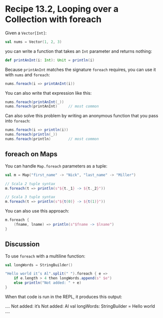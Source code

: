 # Recipe 13.2, Looping over a Collection with foreach

Given a `Vector[Int]`:

```scala
val nums = Vector(1, 2, 3)
```

you can write a function that takes an `Int` parameter and returns nothing:

```scala
def printAnInt(i: Int): Unit = println(i)
```

Because `printAnInt` matches the signature `foreach` requires, you can use it with `nums` and `foreach`:

```scala
nums.foreach(i => printAnInt(i))
```

You can also write that expression like this:

```scala
nums.foreach(printAnInt(_))
nums.foreach(printAnInt)     // most common
```

Can also solve this problem by writing an anonymous function that you pass into `foreach`:

```scala
nums.foreach(i => println(i))
nums.foreach(println(_))
nums.foreach(println)        // most common
```


## foreach on Maps

You can handle `Map.foreach` parameters as a tuple:

```scala
val m = Map("first_name" -> "Nick", "last_name" -> "Miller")

// Scala 2 tuple syntax
m.foreach(t => println(s"${t._1} -> ${t._2}"))

// Scala 3 tuple syntax
m.foreach(t => println(s"${t(0)} -> ${t(1)}"))
```

You can also use this approach:

```scala
m.foreach {
    (fname, lname) => println(s"$fname -> $lname")
}
```


## Discussion

To use `foreach` with a multiline function:

```scala
val longWords = StringBuilder()

"Hello world it’s Al".split(" ").foreach { e =>
    if e.length > 4 then longWords.append(s" $e")
    else println("Not added: " + e)
}
```

When that code is run in the REPL, it produces this output:

....
Not added: it’s
Not added: Al
val longWords: StringBuilder = Hello world
....



